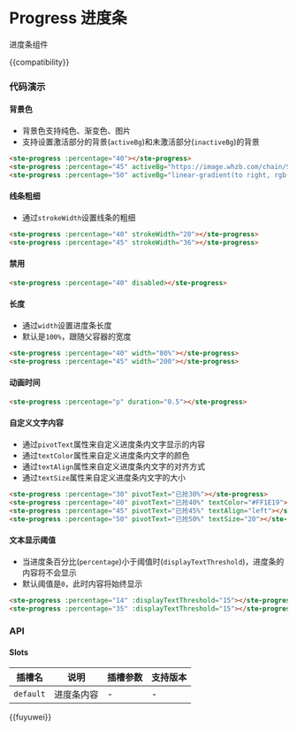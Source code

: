 # Progress 进度条

进度条组件

{{compatibility}}

### 代码演示

#### 背景色

-   背景色支持纯色、渐变色、图片
-   支持设置激活部分的背景(`activeBg`)和未激活部分(`inactiveBg`)的背景

```html
<ste-progress :percentage="40"></ste-progress>
<ste-progress :percentage="45" activeBg="https://image.whzb.com/chain/StellarUI/image/p-red.png" inactiveBg="#CCCCCC"></ste-progress>
<ste-progress :percentage="50" activeBg="linear-gradient(to right, rgb(66, 83, 216), rgb(213, 51, 186))"></ste-progress>
```

#### 线条粗细

-   通过`strokeWidth`设置线条的粗细

```html
<ste-progress :percentage="40" strokeWidth="20"></ste-progress>
<ste-progress :percentage="45" strokeWidth="36"></ste-progress>
```

#### 禁用

```html
<ste-progress :percentage="40" disabled></ste-progress>
```

#### 长度

-   通过`width`设置进度条长度
-   默认是`100%`，跟随父容器的宽度

```html
<ste-progress :percentage="40" width="80%"></ste-progress>
<ste-progress :percentage="45" width="200"></ste-progress>
```

#### 动画时间

```html
<ste-progress :percentage="p" duration="0.5"></ste-progress>
```

#### 自定义文字内容

-   通过`pivotText`属性来自定义进度条内文字显示的内容
-   通过`textColor`属性来自定义进度条内文字的颜色
-   通过`textAlign`属性来自定义进度条内文字的对齐方式
-   通过`textSize`属性来自定义进度条内文字的大小

```html
<ste-progress :percentage="30" pivotText="已抢30%"></ste-progress>
<ste-progress :percentage="40" pivotText="已抢40%" textColor="#FF1E19"></ste-progress>
<ste-progress :percentage="45" pivotText="已抢45%" textAlign="left"></ste-progress>
<ste-progress :percentage="50" pivotText="已抢50%" textSize="20"></ste-progress>
```

#### 文本显示阈值

-   当进度条百分比(`percentage`)小于阈值时(`displayTextThreshold`)，进度条的内容将不会显示
-   默认阈值是`0`，此时内容将始终显示

```html
<ste-progress :percentage="14" :displayTextThreshold="15"></ste-progress>
<ste-progress :percentage="35" :displayTextThreshold="15"></ste-progress>
```

### API

<!-- props -->

#### Slots

| 插槽名    | 说明       | 插槽参数 | 支持版本 |
| --------- | ---------- | -------- | -------- |
| `default` | 进度条内容 | -        | -        |

{{fuyuwei}}
